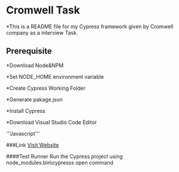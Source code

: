 # Cromwell Task
*This is a README file for my Cypress framework given by Cromwell company as a interview Task.

## Prerequisite
*Download Node&NPM

*Set NODE_HOME environment variable

*Create Cypress Working Folder

*Generate pakage.json

*Install Cypress

*Download Visual Studio Code Editor

'''Javascript'''


###Link
[Visit Website](https://www.cromwell.co.uk/shop/abrasives/cutting/c/090901)

####Test Runner
Run the Cypress project using node_modules\.bin\cypresss open command 


